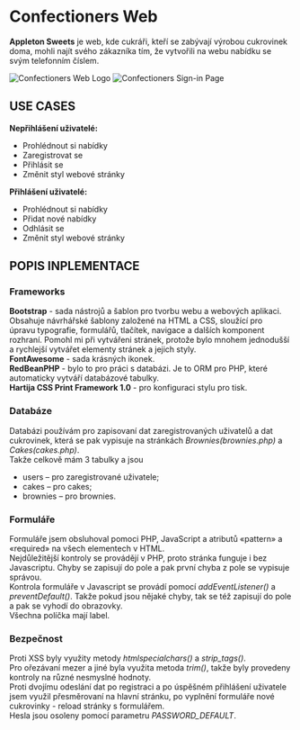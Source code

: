 # Confectioners Web
**Appleton Sweets** je web, kde cukráři, kteří se zabývají výrobou cukrovinek doma, mohli najít svého zákazníka tím, že vytvořili na webu nabídku se svým telefonním číslem.   

![Confectioners Web Logo](/resources/main-page-screenshot.png?raw=true)
![Confectioners Sign-in Page](/resources/signin-page-screenshot.png?raw=true)

## USE CASES

**Nepřihlášení uživatelé:**
 * Prohlédnout si nabídky
 * Zaregistrovat se
 * Přihlásit se
 * Změnit styl webové stránky    

**Přihlášení uživatelé:**
 * Prohlédnout si nabídky
 * Přidat nové nabídky
 * Odhlásit se
 * Změnit styl webové stránky

## POPIS INPLEMENTACE

### Frameworks

**Bootstrap** - sada nástrojů a šablon pro tvorbu webu a webových aplikaci. Obsahuje návrhářské šablony založené na HTML a CSS, sloužící pro úpravu typografie, formulářů, tlačítek, navigace a dalších komponent rozhraní. Pomohl mi při vytvářeni stránek, protože bylo mnohem jednodušší a rychlejší vytvářet elementy stránek a jejich styly.     
**FontAwesome** - sada krásných ikonek.     
**RedBeanPHP** - bylo to pro práci s databázi. Je to ORM pro PHP, které automaticky vytváří databázové tabulky.     
**Hartija CSS Print Framework 1.0** - pro konfiguraci stylu pro tisk.     

### Databáze 

Databázi používám pro zapisovaní dat zaregistrovaných uživatelů a dat cukrovinek, která se pak vypisuje na stránkách *Brownies(brownies.php)* a *Cakes(cakes.php)*.     
Takže celkově mám 3 tabulky a jsou
 * users – pro zaregistrované uživatele; 
 * cakes – pro cakes;
 * brownies – pro brownies.

### Formuláře

Formuláře jsem obsluhoval pomoci PHP, JavaScript a atributů «pattern» a «required» na všech elementech v HTML.     
Nejdůležitější kontroly se provádějí v PHP, proto stránka funguje i bez Javascriptu. Chyby se zapisují do pole a pak první chyba z pole se vypisuje správou.     
Kontrola formuláře v Javascript se provádí pomocí *addEventListener()* a *preventDefault()*. Takže pokud jsou nějaké chyby, tak se též zapisují do pole a pak se vyhodí do obrazovky.    
Všechna políčka mají label.    

### Bezpečnost

Proti XSS byly využity metody *htmlspecialchars()* a *strip_tags()*.    
Pro ořezávaní mezer a jiné byla využita metoda *trim()*, takže byly provedeny kontroly na různé nesmyslné hodnoty.    
Proti dvojímu odeslání dat po registraci a po úspěšném přihlášení uživatele jsem využil přesměrovaní na hlavní stránku, po vyplnění formuláře nové cukrovinky - reload stránky s formulářem.    
Hesla jsou osoleny pomocí parametru *PASSWORD_DEFAULT*.    
